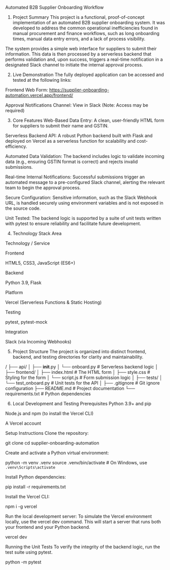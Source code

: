 Automated B2B Supplier Onboarding Workflow

1. Project Summary
This project is a functional, proof-of-concept implementation of an automated B2B supplier onboarding system. It was developed to address the common operational inefficiencies found in manual procurement and finance workflows, such as long onboarding times, manual data entry errors, and a lack of process visibility.

The system provides a simple web interface for suppliers to submit their information. This data is then processed by a serverless backend that performs validation and, upon success, triggers a real-time notification in a designated Slack channel to initiate the internal approval process.

2. Live Demonstration
The fully deployed application can be accessed and tested at the following links:

Frontend Web Form: https://supplier-onboarding-automation.vercel.app/frontend/

Approval Notifications Channel: View in Slack (Note: Access may be required)

3. Core Features
Web-Based Data Entry: A clean, user-friendly HTML form for suppliers to submit their name and GSTIN.

Serverless Backend API: A robust Python backend built with Flask and deployed on Vercel as a serverless function for scalability and cost-efficiency.

Automated Data Validation: The backend includes logic to validate incoming data (e.g., ensuring GSTIN format is correct) and rejects invalid submissions.

Real-time Internal Notifications: Successful submissions trigger an automated message to a pre-configured Slack channel, alerting the relevant team to begin the approval process.

Secure Configuration: Sensitive information, such as the Slack Webhook URL, is handled securely using environment variables and is not exposed in the source code.

Unit Tested: The backend logic is supported by a suite of unit tests written with pytest to ensure reliability and facilitate future development.

4. Technology Stack
Area

Technology / Service

Frontend

HTML5, CSS3, JavaScript (ES6+)

Backend

Python 3.9, Flask

Platform

Vercel (Serverless Functions & Static Hosting)

Testing

pytest, pytest-mock

Integration

Slack (via Incoming Webhooks)

5. Project Structure
The project is organized into distinct frontend, backend, and testing directories for clarity and maintainability.

/
├── api/
│   ├── __init__.py
│   └── onboard.py         # Serverless backend logic
│
├── frontend/
│   ├── index.html         # The HTML form
│   ├── style.css          # Styling for the form
│   └── script.js          # Form submission logic
│
├── tests/
│   └── test_onboard.py    # Unit tests for the API
│
├── .gitignore             # Git ignore configuration
├── README.md              # Project documentation
└── requirements.txt       # Python dependencies

6. Local Development and Testing
Prerequisites
Python 3.9+ and pip

Node.js and npm (to install the Vercel CLI)

A Vercel account

Setup Instructions
Clone the repository:

git clone <your-repository-url>
cd supplier-onboarding-automation

Create and activate a Python virtual environment:

python -m venv .venv
source .venv/bin/activate  # On Windows, use `.venv\Scripts\activate`

Install Python dependencies:

pip install -r requirements.txt

Install the Vercel CLI:

npm i -g vercel

Run the local development server:
To simulate the Vercel environment locally, use the vercel dev command. This will start a server that runs both your frontend and your Python backend.

vercel dev

Running the Unit Tests
To verify the integrity of the backend logic, run the test suite using pytest.

python -m pytest
